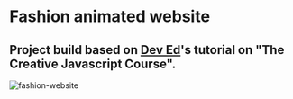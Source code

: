  # Fashion animated website

 ## Project build based on [Dev Ed](https://github.com/developedbyed)'s tutorial on "The Creative Javascript Course".

 ![fashion-website](https://github.com/BibianaBalBar/Github-Finder/blob/main/img/fashion-website.gif)